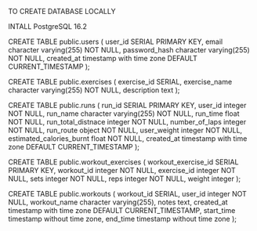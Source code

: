 TO CREATE DATABASE LOCALLY

INTALL PostgreSQL 16.2


CREATE TABLE public.users (
    user_id SERIAL PRIMARY KEY,
    email character varying(255) NOT NULL,
    password_hash character varying(255) NOT NULL,
    created_at timestamp with time zone DEFAULT CURRENT_TIMESTAMP
);

CREATE TABLE public.exercises (
    exercise_id SERIAL,
    exercise_name character varying(255) NOT NULL,
    description text
);

CREATE TABLE public.runs (
    run_id SERIAL PRIMARY KEY,
    user_id integer NOT NULL,
    run_name character varying(255) NOT NULL,
    run_time float NOT NULL,
    run_total_distnace integer NOT NULL,
    number_of_laps integer NOT NULL,
    run_route object NOT NULL,
    user_weight integer NOT NULL,
    estimated_calories_burnt float NOT NULL,
    created_at timestamp with time zone DEFAULT CURRENT_TIMESTAMP
);


CREATE TABLE public.workout_exercises (
    workout_exercise_id SERIAL PRIMARY KEY,
    workout_id integer NOT NULL,
    exercise_id integer NOT NULL,
    sets integer NOT NULL,
    reps integer NOT NULL,
    weight integer
);


CREATE TABLE public.workouts (
    workout_id SERIAL,
    user_id integer NOT NULL,
    workout_name character varying(255),
    notes text,
    created_at timestamp with time zone DEFAULT CURRENT_TIMESTAMP,
    start_time timestamp without time zone,
    end_time timestamp without time zone
);